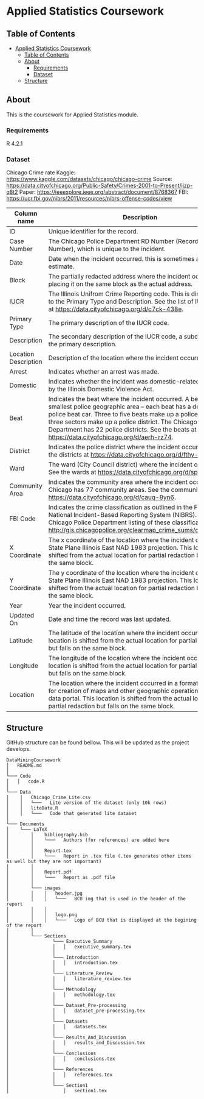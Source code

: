 # Applied Statistics Coursework

## Table of Contents
- [Applied Statistics Coursework](#applied-statistics-coursework)
  - [Table of Contents](#table-of-contents)
  - [About](#about)
    - [Requirements](#requirements)
    - [Dataset](#dataset)
  - [Structure](#structure)

## About
This is the coursework for Applied Statistics module.

### Requirements
R 4.2.1

### Dataset
Chicago Crime rate
Kaggle: https://www.kaggle.com/datasets/chicago/chicago-crime 
Source: https://data.cityofchicago.org/Public-Safety/Crimes-2001-to-Present/ijzp-q8t2
Paper: https://ieeexplore.ieee.org/abstract/document/8768367
FBI: https://ucr.fbi.gov/nibrs/2011/resources/nibrs-offense-codes/view


Column name | Description | Type
---|---|---
ID | Unique identifier for the record. | Number
Case Number | The Chicago Police Department RD Number (Records Division Number), which is unique to the incident. | Plain Text
Date | Date when the incident occurred. this is sometimes a best estimate. | Date & Time
Block | The partially redacted address where the incident occurred, placing it on the same block as the actual address. | Plain Text
IUCR | The Illinois Unifrom Crime Reporting code. This is directly linked to the Primary Type and Description. See the list of IUCR codes at https://data.cityofchicago.org/d/c7ck-438e. | Plain Text
Primary Type | The primary description of the IUCR code. | Plain Text
Description | The secondary description of the IUCR code, a subcategory of the primary description. | Plain Text
Location Description | Description of the location where the incident occurred. | Plain Text
Arrest | Indicates whether an arrest was made. | Boolean
Domestic | Indicates whether the incident was domestic-related as defined by the Illinois Domestic Violence Act. | Boolean
Beat | Indicates the beat where the incident occurred. A beat is the smallest police geographic area – each beat has a dedicated police beat car. Three to five beats make up a police sector, and three sectors make up a police district. The Chicago Police Department has 22 police districts. See the beats at https://data.cityofchicago.org/d/aerh-rz74. | Plain Text
District | Indicates the police district where the incident occurred. See the districts at https://data.cityofchicago.org/d/fthy-xz3r. | Plain Text
Ward | The ward (City Council district) where the incident occurred. See the wards at https://data.cityofchicago.org/d/sp34-6z76. | Number
Community Area | Indicates the community area where the incident occurred. Chicago has 77 community areas. See the community areas at https://data.cityofchicago.org/d/cauq-8yn6. | Plain Text
FBI Code | Indicates the crime classification as outlined in the FBI's National Incident-Based Reporting System (NIBRS). See the Chicago Police Department listing of these classifications at http://gis.chicagopolice.org/clearmap_crime_sums/crime_types. | Plain Text
X Coordinate | The x coordinate of the location where the incident occurred in State Plane Illinois East NAD 1983 projection. This location is shifted from the actual location for partial redaction but falls on the same block. | Number
Y Coordinate | The y coordinate of the location where the incident occurred in State Plane Illinois East NAD 1983 projection. This location is shifted from the actual location for partial redaction but falls on the same block. | Number
Year | Year the incident occurred. | Number
Updated On | Date and time the record was last updated. | Date & Time
Latitude | The latitude of the location where the incident occurred. This location is shifted from the actual location for partial redaction but falls on the same block. | Number
Longitude | The longitude of the location where the incident occurred. This location is shifted from the actual location for partial redaction but falls on the same block. | Number
Location | The location where the incident occurred in a format that allows for creation of maps and other geographic operations on this data portal. This location is shifted from the actual location for partial redaction but falls on the same block. | Location


## Structure
GitHub structure can be found bellow. This will be updated as the project develops.
```
DataMiningCoursework
│   README.md
│
└─── Code
│   │   code.R
│   
└─── Data
│    │   Chicago_Crime_Lite.csv
│    │   └───   Lite version of the dataset (only 10k rows)
│    │   liteData.R
│    │   └───   Code that generated lite dataset
│    
└─── Documents
│    └─── LaTeX
│        │    bibliography.bib
│        │    └───   Authors (for references) are added here
│        │ 
│        │    Report.tex
│        │    └───   Report in .tex file (.tex generates other items as well but they are not important)
│        │
│        │    Report.pdf
│        │    └───   Report as .pdf file
│        │
│        └─── images
│        │    │   header.jpg
│        │    │   └───   BCU img that is used in the header of the report
│        │    │
│        │    │   logo.png
│        │    │   └───   Logo of BCU that is displayed at the begining of the report
│        │
│        └─── Sections
│                └─── Executive_Summary
│                │   │   executive_summary.tex
│                │
│                └─── Introduction
│                │   │   introduction.tex
│                │
│                └─── Literature_Review
│                │   │   literature_review.tex
│                │
│                └─── Methodology
│                │   │   methodology.tex
│                │
│                └─── Dataset_Pre-processing
│                │   │   dataset_pre-processing.tex
│                │
│                └─── Datasets
│                │   │   datasets.tex
│                │
│                └─── Results_And_Discussion
│                │   │   results_and_Discussion.tex
│                │
│                └─── Conclusions
│                │   │   conclusions.tex
│                │
│                └─── References
│                │   │   references.tex
│                │
│                └─── Section1
│                    │   section1.tex
```